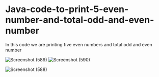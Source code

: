 # Java-code-to-print-5-even-number-and-total-odd-and-even-number

In this code we are printing five even numbers and total odd and even number

![Screenshot (589)](https://github.com/RishabhRaj240/Java-code-to-print-5-even-number-and-total-odd-and-even-number/assets/155876855/2abbc987-4982-4e23-910e-5abb043488f3)
![Screenshot (590)](https://github.com/RishabhRaj240/Java-code-to-print-5-even-number-and-total-odd-and-even-number/assets/155876855/82748d30-816a-4262-a7ed-2958546cdcbe)

![Screenshot (588)](https://github.com/RishabhRaj240/Java-code-to-print-5-even-number-and-total-odd-and-even-number/assets/155876855/d8a4e148-386f-43a3-9d60-cfc5c7eca5fc)
